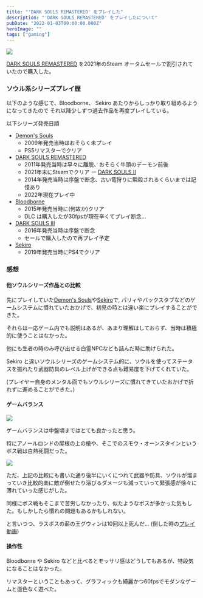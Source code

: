```yaml
---
title: "'DARK SOULS REMASTERED' をプレイした"
description: "'DARK SOULS REMASTERED' をプレイしたについて"
pubDate: "2022-01-03T09:00:00.000Z"
heroImage: ""
tags: ["gaming"]
---
```


![](/assets/blog/dark-souls-remastered/bonfire.jpg)


[DARK SOULS REMASTERED](https://store.steampowered.com/app/570940/DARK_SOULS_REMASTERED/) を2021年のSteam オータムセールで割引されていたので購入した。

### ソウル系シリーズプレイ歴

以下のような感じで、Bloodborne、 Sekiro あたりからしっかり取り組めるようになってきたので
それ以降少しずつ過去作品を再度プレイしている。

以下シリーズ発売日順

- [Demon's Souls](https://store.playstation.com/ja-jp/concept/10000368)
    - 2009年発売当時はおそらく未プレイ
    - PS5リマスターでクリア
- [DARK SOULS REMASTERED](https://store.steampowered.com/app/570940/DARK_SOULS_REMASTERED/)
    - 2011年発売当時は早々に離脱、おそらく牛頭のデーモン前後
    - 2021年末にSteamでクリア
ー [DARK SOULS II](https://store.steampowered.com/app/335300/DARK_SOULS_II_Scholar_of_the_First_Sin/)
    - 2014年発売当時は序盤で断念、古い竜狩りに瞬殺されるくらいまでは記憶あり
    - 2022年現在プレイ中
- [Bloodborne](https://www.playstation.com/ja-jp/games/bloodborne/)
    - 2015年発売当時に(何故か)クリア
    - DLC は購入したが30fpsが現在辛くてプレイ断念…
- [DARK SOULS III](https://store.steampowered.com/app/374320/DARK_SOULS_III/)
    - 2016年発売当時は序盤で断念
    - セールで購入したので再プレイ予定
- [Sekiro](https://store.steampowered.com/app/814380/Sekiro_Shadows_Die_Twice__GOTY_Edition/)
    - 2019年発売当時にPS4でクリア

### 感想

#### 他ソウルシリーズ作品との比較

 先にプレイしていた[Demon's Souls](https://store.playstation.com/ja-jp/concept/10000368)や[Sekiro](https://store.steampowered.com/app/814380/Sekiro_Shadows_Die_Twice__GOTY_Edition/)で,
 パリィやバックスタブなどのゲームシステムに慣れていたおかげで、初見の時とは違い楽にプレイすることができた。

それらは一応ゲーム内でも説明はあるが、あまり理解はしておらず、当時は積極的に使うことはなかった。

他にも生者の時のみ呼び出せる白霊NPCなども詰んだ時に助けられた。

Sekiro と違いソウルシリーズのゲームシステム的に、ソウルを使ってステータスを振れたり武器防具のレベル上げができる点も難易度を下げてくれていた。

(プレイヤー自身のメンタル面でもソウルシリーズに慣れてきていたおかげで折れずに進めることができた。)

#### ゲームバランス

![](/assets/blog/dark-souls-remastered/anor-londo.jpg)

ゲームバランスは中盤頃まではとても良かったと思う。

特にアノールロンドの屋根の上の槍や、そこでのスモウ・オーンスタインというボス戦は白熱死闘だった。

![](/assets/blog/dark-souls-remastered/smough.jpg)

ただ、上記の比較にも書いた通り後半にいくにつれて武器や防具、ソウルが溜まっていき比較的楽に敵が倒せたり浴びるダメージも減っていって緊張感が徐々に薄れていった感じがした。

同様にボス戦もそこまで苦労しなかったり、似たようなボスが多かった気もした。もしかしたら慣れの問題もあるかもしれない。

と言いつつ、ラスボスの薪の王グウィンは10回以上死んだ… (倒した時の[プレイ動画](https://www.youtube.com/watch?v=j8QWA2YpJXo))

#### 操作性

Bloodborne や Sekiro などと比べるとモッサリ感はどうしてもあるが、特段気になることはなかった。

リマスターということもあって、グラフィックも綺麗かつ60fpsでモダンなゲームと遜色なく遊べた。